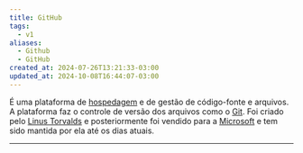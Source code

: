 ```yaml
---
title: GitHub
tags:
  - v1
aliases:
  - Github
  - GitHub
created_at: 2024-07-26T13:21:33-03:00
updated_at: 2024-10-08T16:44:07-03:00
---
```


É uma plataforma de [hospedagem](../../../../atomos/2024/07/26/Hospedagem.md) e de gestão de código-fonte e arquivos. A plataforma faz o controle de versão dos arquivos como o [Git](../../../../entrada/2024/07/08/Git.md). Foi criado pelo [Linus Torvalds](../../../../entrada/2024/07/08/Linus_Torvalds.md) e posteriormente foi vendido para a [Microsoft](../../../../entrada/2024/07/07/Microsoft.md) e tem sido mantida por ela até os dias atuais.

---